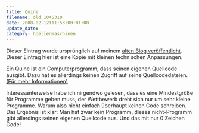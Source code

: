 ```yaml
---
title: Quine
filename: old_1045310
date: 2008-02-12T11:53:00+01:00
update_date:
category: hoellenmaschinen
---
```

Dieser Eintrag wurde ursprünglich auf meinem [alten Blog veröffentlicht](https://stu.blogger.de/stories/1045310/). Dieser Eintrag hier ist eine Kopie mit kleinen technischen Anpassungen.

Ein Quine ist ein Computerprogramm, dass seinen eigenen Quellcode ausgibt. Dazu hat es allerdings keinen Zugriff auf seine Quellcodedateien. [(Für mehr Informationen)](http://de.wikipedia.org/wiki/Quine_%28Computerprogramm%29)

Interessanterweise habe ich nirgendwo gelesen, dass es eine Mindestgröße für Programme geben muss, der Wettbewerb dreht sich nur um sehr kleine Programme.
Warum also nicht einfach überhaupt keinen Code schreiben. Das Ergebnis ist klar: Man hat zwar kein Programm, dieses nicht-Programm gibt allerdings seinen eigenen Quellcode aus. Und das mit nur 0 Zeichen Code!
